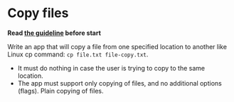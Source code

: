 # Copy files

**Read [the guideline](https://github.com/mate-academy/js_task-guideline/blob/master/README.md) before start**

Write an app that will copy a file from one specified location to another like
Linux cp command: `cp file.txt file-copy.txt`.

- It must do nothing in case the user is trying to copy to the same location.
- The app must support only copying of files, and no additional options (flags). Plain copying of files.
